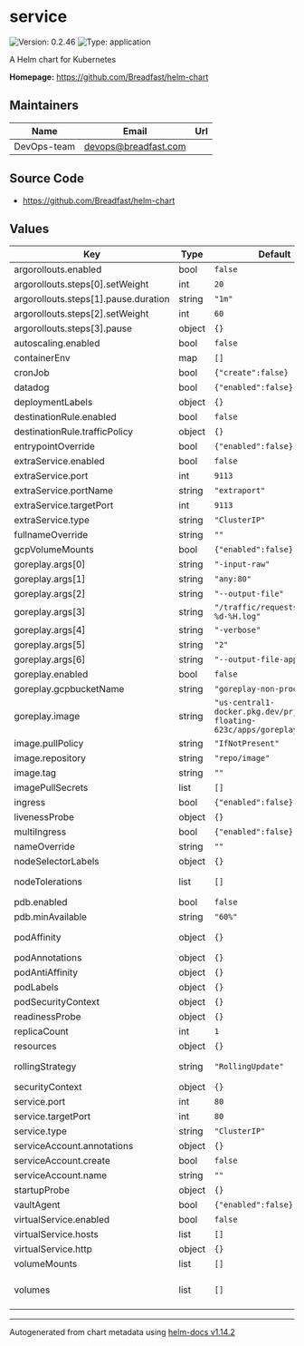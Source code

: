 # service

![Version: 0.2.46](https://img.shields.io/badge/Version-0.2.46-informational?style=flat-square) ![Type: application](https://img.shields.io/badge/Type-application-informational?style=flat-square)

A Helm chart for Kubernetes

**Homepage:** <https://github.com/Breadfast/helm-chart>

## Maintainers

| Name | Email | Url |
| ---- | ------ | --- |
| DevOps-team | <devops@breadfast.com> |  |

## Source Code

* <https://github.com/Breadfast/helm-chart>

## Values

| Key | Type | Default | Description |
|-----|------|---------|-------------|
| argorollouts.enabled | bool | `false` |  |
| argorollouts.steps[0].setWeight | int | `20` |  |
| argorollouts.steps[1].pause.duration | string | `"1m"` |  |
| argorollouts.steps[2].setWeight | int | `60` |  |
| argorollouts.steps[3].pause | object | `{}` |  |
| autoscaling.enabled | bool | `false` |  |
| containerEnv | map | `[]` | Environment variable map |
| cronJob | bool | `{"create":false}` | If true, Creates CronJob resource |
| datadog | bool | `{"enabled":false}` | If true, Add datadog labels to pods and deployments |
| deploymentLabels | object | `{}` |  |
| destinationRule.enabled | bool | `false` |  |
| destinationRule.trafficPolicy | object | `{}` |  |
| entrypointOverride | bool | `{"enabled":false}` | If true, Override to the Entrypoint |
| extraService.enabled | bool | `false` |  |
| extraService.port | int | `9113` |  |
| extraService.portName | string | `"extraport"` |  |
| extraService.targetPort | int | `9113` |  |
| extraService.type | string | `"ClusterIP"` |  |
| fullnameOverride | string | `""` |  |
| gcpVolumeMounts | bool | `{"enabled":false}` | If true, add annotation o enable GCP Volume Mounts (GCSFuse) |
| goreplay.args[0] | string | `"-input-raw"` |  |
| goreplay.args[1] | string | `"any:80"` |  |
| goreplay.args[2] | string | `"--output-file"` |  |
| goreplay.args[3] | string | `"/traffic/requests-%Y-%m-%d-%H.log"` |  |
| goreplay.args[4] | string | `"-verbose"` |  |
| goreplay.args[5] | string | `"2"` |  |
| goreplay.args[6] | string | `"--output-file-append"` |  |
| goreplay.enabled | bool | `false` |  |
| goreplay.gcpbucketName | string | `"goreplay-non-prod"` |  |
| goreplay.image | string | `"us-central1-docker.pkg.dev/prj-n-floating-623c/apps/goreplay:latest"` |  |
| image.pullPolicy | string | `"IfNotPresent"` |  |
| image.repository | string | `"repo/image"` |  |
| image.tag | string | `""` |  |
| imagePullSecrets | list | `[]` |  |
| ingress | bool | `{"enabled":false}` | If true, Creats Ingress DNS name to expose the service publicly |
| livenessProbe | object | `{}` |  |
| multiIngress | bool | `{"enabled":false}` | If true, Creats Multible Ingresses DNS name to expose the service publicly |
| nameOverride | string | `""` |  |
| nodeSelectorLabels | object | `{}` | Provide node groups selector |
| nodeTolerations | list | `[]` | Node Tolerations. Tolerations allow the scheduler to schedule pods with matching taints |
| pdb.enabled | bool | `false` |  |
| pdb.minAvailable | string | `"60%"` |  |
| podAffinity | object | `{}` | Pod affinity rule. Default affinity rule is set to make sure pods are not deployed on the same node |
| podAnnotations | object | `{}` |  |
| podAntiAffinity | object | `{}` |  |
| podLabels | object | `{}` |  |
| podSecurityContext | object | `{}` |  |
| readinessProbe | object | `{}` |  |
| replicaCount | int | `1` |  |
| resources | object | `{}` |  |
| rollingStrategy | string | `"RollingUpdate"` | Specify deployment rolling strategy: https://kubernetes.io/docs/concepts/workloads/controllers/deployment/#strategy |
| securityContext | object | `{}` |  |
| service.port | int | `80` | Kubernetes service port when single port service |
| service.targetPort | int | `80` |  |
| service.type | string | `"ClusterIP"` | Service type, can be either `ClusterIP`, `NodePort`, `LoadBalancer` or `ExternalName` |
| serviceAccount.annotations | object | `{}` | If not set and create is true, a name is generated using the fullname template |
| serviceAccount.create | bool | `false` | If true, creates service account |
| serviceAccount.name | string | `""` |  |
| startupProbe | object | `{}` |  |
| vaultAgent | bool | `{"enabled":false}` | If true, It will inject Vault Agent to get secrets from Vault |
| virtualService.enabled | bool | `false` |  |
| virtualService.hosts | list | `[]` |  |
| virtualService.http | object | `{}` |  |
| volumeMounts | list | `[]` | List of volumes to attach |
| volumes | list | `[]` | To add GCP Bucket as volume, use the following format - name: volume-name   csi:     driver: gcsfuse.csi.storage.gke.io     volumeAttributes:       bucketName: gcp-bucket-name       mountOptions: "implicit-dirs"       gcsfuseLoggingSeverity: warning |

----------------------------------------------
Autogenerated from chart metadata using [helm-docs v1.14.2](https://github.com/norwoodj/helm-docs/releases/v1.14.2)
